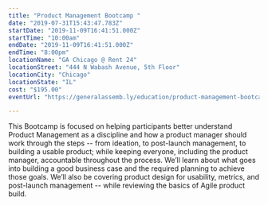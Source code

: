 ```yaml
---
title: "Product Management Bootcamp "
date: "2019-07-31T15:43:47.783Z"
startDate: "2019-11-09T16:41:51.000Z"
startTime: "10:00am"
endDate: "2019-11-09T16:41:51.000Z"
endTime: "8:00pm"
locationName: "GA Chicago @ Rent 24"
locationStreet: "444 N Wabash Avenue, 5th Floor"
locationCity: "Chicago"
locationState: "IL"
cost: "$195.00"
eventUrl: "https://generalassemb.ly/education/product-management-bootcamp/chicago/84954"

---
```


This Bootcamp is focused on helping participants better understand Product Management as a discipline and how a product manager should work through the steps -- from ideation, to post-launch management, to building a usable product; while keeping everyone, including the product manager, accountable throughout the process. We’ll learn about what goes into building a good business case and the required planning to achieve those goals. We’ll also be covering product design for usability, metrics, and post-launch management -- while reviewing the basics of Agile product build.

